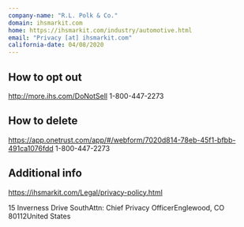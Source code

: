 ```yaml
---
company-name: "R.L. Polk & Co."
domain: ihsmarkit.com
home: https://ihsmarkit.com/industry/automotive.html
email: "Privacy [at] ihsmarkit.com"
california-date: 04/08/2020
---
```

## How to opt out


http://more.ihs.com/DoNotSell
1-800-447-2273

## How to delete


https://app.onetrust.com/app/#/webform/7020d814-78eb-45f1-bfbb-491ca1076fdd
1-800-447-2273

## Additional info


https://ihsmarkit.com/Legal/privacy-policy.html

15 Inverness Drive SouthAttn: Chief Privacy OfficerEnglewood, CO 80112United States













